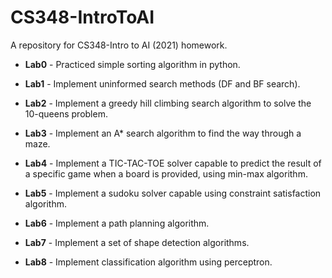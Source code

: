 # CS348-IntroToAI

A repository for CS348-Intro to AI (2021) homework.


- **Lab0** - Practiced simple sorting algorithm in python.

- **Lab1** - Implement uninformed search methods (DF and BF search).

- **Lab2** - Implement a greedy hill climbing search algorithm to solve the 10-queens problem.

- **Lab3** - Implement an A* search algorithm to find the way through a maze.

- **Lab4** - Implement a TIC-TAC-TOE solver capable to predict the result of a specific game when a board is provided, using min-max algorithm.

- **Lab5** - Implement a sudoku solver capable using constraint satisfaction algorithm.

- **Lab6** - Implement a path planning algorithm.

- **Lab7** - Implement a set of shape detection algorithms.

- **Lab8** - Implement classification algorithm using perceptron.
